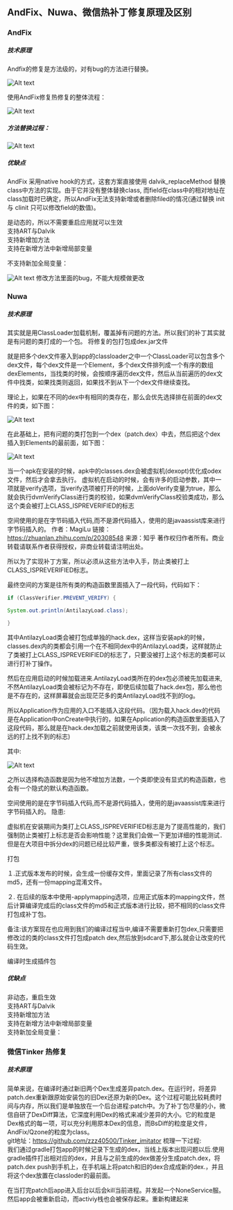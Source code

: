 ## AndFix、Nuwa、微信热补丁修复原理及区别

### AndFix
##### 技术原理

Andfix的修复是方法级的，对有bug的方法进行替换。

![Alt text](/myWorkDocs/HotFix/hotfix1.png)

使用AndFix修复热修复的整体流程：

![Alt text](/myWorkDocs/HotFix/hotfix5.png)

##### 方法替换过程：

![Alt text](/myWorkDocs/HotFix/hotfix6.png)


##### 优缺点
AndFix 采用native hook的方式，这套方案直接使用 dalvik_replaceMethod 替换class中方法的实现。由于它并没有整体替换class, 而field在class中的相对地址在class加载时已确定，所以AndFix无法支持新增或者删除filed的情况(通过替换 init 与 clinit 只可以修改field的数值)。

是动态的，所以不需要重启应用就可以生效<br>
支持ART与Dalvik<br>
支持新增加方法<br>
支持在新增方法中新增局部变量<br>

不支持新加全局变量：

![Alt text](/myWorkDocs/Andfix_nuwa_weixin/result1.PNG)
修改方法里面的bug，不能大规模做更改
### Nuwa
##### 技术原理
其实就是用ClassLoader加载机制，覆盖掉有问题的方法。所以我们的补丁其实就是有问题的类打成的一个包。
将修复的包打包成dex.jar文件

就是把多个dex文件塞入到app的classloader之中一个ClassLoader可以包含多个dex文件，每个dex文件是一个Element，多个dex文件排列成一个有序的数组dexElements，当找类的时候，会按顺序遍历dex文件，然后从当前遍历的dex文件中找类，如果找类则返回，如果找不到从下一个dex文件继续查找。

理论上，如果在不同的dex中有相同的类存在，那么会优先选择排在前面的dex文件的类，如下图：

![Alt text](/myWorkDocs/Andfix_nuwa_weixin/classloaddex1.jpg)

在此基础上，把有问题的类打包到一个dex（patch.dex）中去，然后把这个dex插入到Elements的最前面，如下图：

![Alt text](/myWorkDocs/Andfix_nuwa_weixin/classloaderdex2.jpg)

当一个apk在安装的时候，apk中的classes.dex会被虚拟机(dexopt)优化成odex文件，然后才会拿去执行。
虚拟机在启动的时候，会有许多的启动参数，其中一项就是verify选项，当verify选项被打开的时候，上面doVerify变量为true，那么就会执行dvmVerifyClass进行类的校验，如果dvmVerifyClass校验类成功，那么这个类会被打上CLASS_ISPREVERIFIED的标志

空间使用的是在字节码插入代码,而不是源代码插入，使用的是javaassist库来进行字节码插入的。
作者：MagiLu
链接：https://zhuanlan.zhihu.com/p/20308548
来源：知乎
著作权归作者所有。商业转载请联系作者获得授权，非商业转载请注明出处。

所以为了实现补丁方案，所以必须从这些方法中入手，防止类被打上CLASS_ISPREVERIFIED标志。

最终空间的方案是往所有类的构造函数里面插入了一段代码，代码如下：
~~~ java
if (ClassVerifier.PREVENT_VERIFY) {

System.out.println(AntilazyLoad.class);

}
~~~
其中AntilazyLoad类会被打包成单独的hack.dex，这样当安装apk的时候，classes.dex内的类都会引用一个在不相同dex中的AntilazyLoad类，这样就防止了类被打上CLASS_ISPREVERIFIED的标志了，只要没被打上这个标志的类都可以进行打补丁操作。

然后在应用启动的时候加载进来.AntilazyLoad类所在的dex包必须被先加载进来,不然AntilazyLoad类会被标记为不存在，即使后续加载了hack.dex包，那么他也是不存在的，这样屏幕就会出现茫茫多的类AntilazyLoad找不到的log。

所以Application作为应用的入口不能插入这段代码。（因为载入hack.dex的代码是在Application中onCreate中执行的，如果在Application的构造函数里面插入了这段代码，那么就是在hack.dex加载之前就使用该类，该类一次找不到，会被永远的打上找不到的标志)

其中:

![Alt text](/myWorkDocs/Andfix_nuwa_weixin/classloaderdex3.jpg)

之所以选择构造函数是因为他不增加方法数，一个类即使没有显式的构造函数，也会有一个隐式的默认构造函数。

空间使用的是在字节码插入代码,而不是源代码插入，使用的是javaassist库来进行字节码插入的。
隐患:

虚拟机在安装期间为类打上CLASS_ISPREVERIFIED标志是为了提高性能的，我们强制防止类被打上标志是否会影响性能？这里我们会做一下更加详细的性能测试．但是在大项目中拆分dex的问题已经比较严重，很多类都没有被打上这个标志。

打包

１.正式版本发布的时候，会生成一份缓存文件，里面记录了所有class文件的md5，还有一份mapping混淆文件。

２. 在后续的版本中使用-applymapping选项，应用正式版本的mapping文件，然后计算编译完成后的class文件的md5和正式版本进行比较，把不相同的class文件打包成补丁包。

备注:该方案现在也应用到我们的编译过程当中,编译不需要重新打包dex,只需要把修改过的类的class文件打包成patch dex,然后放到sdcard下,那么就会让改变的代码生效。

编译时生成插件包

##### 优缺点

非动态，重启生效<br>
支持ART与Dalvik<br>
支持新增加方法<br>
支持在新增方法中新增局部变量<br>
支持新加全局变量：<br>

### 微信Tinker 热修复
##### 技术原理
简单来说，在编译时通过新旧两个Dex生成差异patch.dex。在运行时，将差异patch.dex重新跟原始安装包的旧Dex还原为新的Dex。这个过程可能比较耗费时间与内存，所以我们是单独放在一个后台进程:patch中。为了补丁包尽量的小，微信自研了DexDiff算法，它深度利用Dex的格式来减少差异的大小。它的粒度是Dex格式的每一项，可以充分利用原本Dex的信息，而BsDiff的粒度是文件，AndFix/Qzone的粒度为class。<br>
git地址：https://github.com/zzz40500/Tinker_imitator
梳理一下过程:<br>
我们通过gradle打包app的时候记录下生成的dex，当线上版本出现问题以后.使用gradle插件打出相对应的dex，并且与之前生成的dex做差分生成patch.dex，将patch.dex push到手机上，在手机端上将patch和旧的dex合成成新的dex.，并且将这个dex放置在classloder的最前面。

在当打完patch后app进入后台以后会kill当前进程。并发起一个NoneService服。然后app会被重新启动，而activiy栈也会被保存起来。重新构建起来

